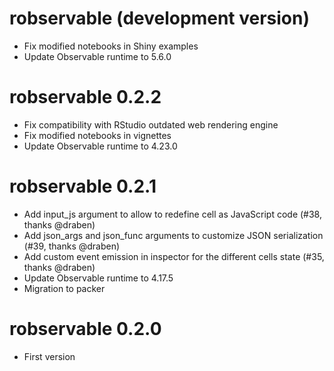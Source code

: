 # robservable (development version)

* Fix modified notebooks in Shiny examples
* Update Observable runtime to 5.6.0


# robservable 0.2.2

* Fix compatibility with RStudio outdated web rendering engine
* Fix modified notebooks in vignettes
* Update Observable runtime to 4.23.0


# robservable 0.2.1

* Add input_js argument to allow to redefine cell as JavaScript code (#38, thanks @draben)
* Add json_args and json_func arguments to customize JSON serialization (#39, thanks @draben)
* Add custom event emission in inspector for the different cells state (#35, thanks @draben)
* Update Observable runtime to 4.17.5
* Migration to packer


# robservable 0.2.0

* First version

